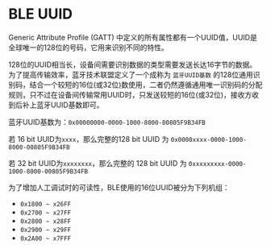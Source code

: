 # BLE UUID

Generic Attribute Profile (GATT) 中定义的所有属性都有一个UUID值，UUID是全球唯一的128位的号码，它用来识别不同的特性。

128位的UUID相当长，设备间需要识别数据的类型需要发送长达16字节的数据。为了提高传输效率，蓝牙技术联盟定义了一个成称为 ```蓝牙UUID基数``` 的128位通用识别码，结合一个较短的16位(或32位)数使用，二者仍然遵循通用唯一识别码的分配规则，只不过在设备间传输常用UUID时，只发送较短的16位(或32位)，接收方收到后补上蓝牙UUID基数即可。

蓝牙UUID基数为：```0x00000000-0000-1000-8000-00805F9B34FB```

若 16 bit UUID为```xxxx```，那么完整的128 bit UUID 为 ```0x0000xxxx-0000-1000-8000-00805F9B34FB```

若 32 bit UUID为```xxxxxxxx```，那么完整的 128 bit UUID 为 ```0xxxxxxxxx-0000-1000-8000-00805F9B34FB```

为了增加人工调试时的可读性，BLE使用的16位UUID被分为下列机组：

- ```0x1800 ~ x26FF``` 
- ```0x2700 ~ x27FF``` 
- ```0x2800 ~ x28FF``` 
- ```0x2900 ~ x29FF``` 
- ```0x2A00 ~ x7FFF``` 